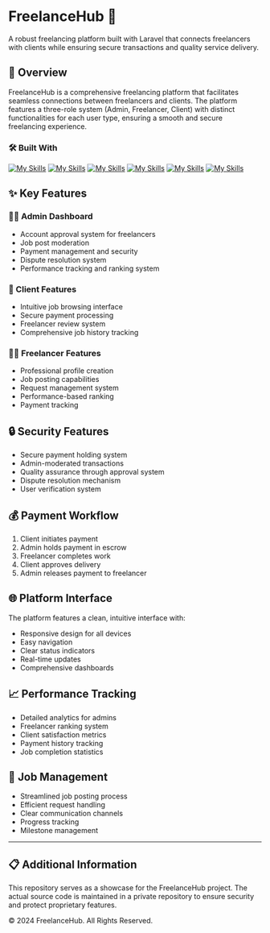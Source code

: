 # FreelanceHub 🚀

A robust freelancing platform built with Laravel that connects freelancers with clients while ensuring secure transactions and quality service delivery.

<!--![FreelanceHub Platform](assets/screenshots/admin/ss0.png)-->

## 🌟 Overview

FreelanceHub is a comprehensive freelancing platform that facilitates seamless connections between freelancers and clients. The platform features a three-role system (Admin, Freelancer, Client) with distinct functionalities for each user type, ensuring a smooth and secure freelancing experience.

### 🛠️ Built With
[![My Skills](https://skillicons.dev/icons?i=html&perline=4)]()
[![My Skills](https://skillicons.dev/icons?i=tailwind&perline=4)]()
[![My Skills](https://skillicons.dev/icons?i=js&perline=4)]()
[![My Skills](https://skillicons.dev/icons?i=php&perline=4)]()
[![My Skills](https://skillicons.dev/icons?i=laravel&perline=4)]()
[![My Skills](https://skillicons.dev/icons?i=mysql&perline=4)]()


## ✨ Key Features

### 👨‍💼 Admin Dashboard
- Account approval system for freelancers
- Job post moderation
- Payment management and security
- Dispute resolution system
- Performance tracking and ranking system

<!--![Admin Dashboard](assets/screenshots/admin/ss1.png)
![Payment Management](assets/screenshots/admin/ss4.png)-->

### 💼 Client Features
- Intuitive job browsing interface
- Secure payment processing
- Freelancer review system
- Comprehensive job history tracking

<!--![Client Dashboard](assets/screenshots/customer/ss0.png)
![Job Browsing](assets/screenshots/customer/ss2.png)
-->
### 👨‍💻 Freelancer Features
- Professional profile creation
- Job posting capabilities
- Request management system
- Performance-based ranking
- Payment tracking

<!--![Freelancer Dashboard](assets/screenshots/freelancer/ss0.png)
![Job Management](assets/screenshots/freelancer/ss3.png)-->

## 🔒 Security Features

- Secure payment holding system
- Admin-moderated transactions
- Quality assurance through approval system
- Dispute resolution mechanism
- User verification system

## 💰 Payment Workflow

1. Client initiates payment
2. Admin holds payment in escrow
3. Freelancer completes work
4. Client approves delivery
5. Admin releases payment to freelancer

<!--![Payment System](assets/screenshots/admin/ss3.png)

## 📊 User Management

### Admin Controls
<!--![User Management](assets/screenshots/admin/ss2.png)

### Freelancer Profile
<!--![Profile Management](assets/screenshots/freelancer/ss5.png)

### Client Interface
<!--![Client Interface](assets/screenshots/customer/ss1.png)-->

## 🌐 Platform Interface

The platform features a clean, intuitive interface with:
- Responsive design for all devices
- Easy navigation
- Clear status indicators
- Real-time updates
- Comprehensive dashboards

<!--![Platform Interface](assets/screenshots/freelancer/ss7.png)-->

## 📈 Performance Tracking

- Detailed analytics for admins
- Freelancer ranking system
- Client satisfaction metrics
- Payment history tracking
- Job completion statistics

<!--![Analytics](assets/screenshots/admin/ss6.png)-->

## 🤝 Job Management

- Streamlined job posting process
- Efficient request handling
- Clear communication channels
- Progress tracking
- Milestone management

<!--![Job Management](assets/screenshots/freelancer/ss8.png)-->

---

## 📋 Additional Information

This repository serves as a showcase for the FreelanceHub project. The actual source code is maintained in a private repository to ensure security and protect proprietary features.

© 2024 FreelanceHub. All Rights Reserved.
